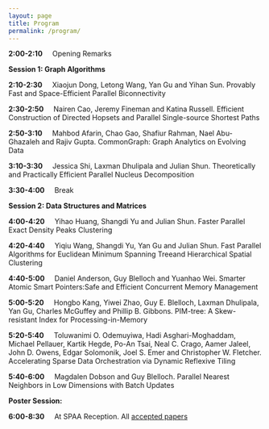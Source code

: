 ```yaml
---
layout: page
title: Program
permalink: /program/
---
```





  **2:00-2:10** &nbsp;&nbsp;&nbsp; Opening Remarks

**Session 1: Graph Algorithms**

  **2:10-2:30** &nbsp;&nbsp;&nbsp; Xiaojun Dong, Letong Wang, Yan Gu and Yihan Sun. Provably Fast and Space-Efficient Parallel Biconnectivity
  
  **2:30-2:50** &nbsp;&nbsp;&nbsp; Nairen Cao, Jeremy Fineman and Katina Russell. Efficient Construction of Directed Hopsets and Parallel Single-source Shortest Paths
  
  **2:50-3:10** &nbsp;&nbsp;&nbsp; Mahbod Afarin, Chao Gao, Shafiur Rahman, Nael Abu-Ghazaleh and Rajiv Gupta. CommonGraph: Graph Analytics on Evolving Data
  
  **3:10-3:30** &nbsp;&nbsp;&nbsp; Jessica Shi, Laxman Dhulipala and Julian Shun. Theoretically and Practically Efficient Parallel Nucleus Decomposition
  
  **3:30-4:00** &nbsp;&nbsp;&nbsp; Break

**Session 2: Data Structures and Matrices**

  **4:00-4:20** &nbsp;&nbsp;&nbsp; Yihao Huang, Shangdi Yu and Julian Shun. Faster Parallel Exact Density Peaks Clustering
  
  **4:20-4:40** &nbsp;&nbsp;&nbsp; Yiqiu Wang, Shangdi Yu, Yan Gu and Julian Shun. Fast Parallel Algorithms for Euclidean Minimum Spanning Treeand Hierarchical Spatial Clustering
  
  **4:40-5:00**  &nbsp;&nbsp;&nbsp; Daniel Anderson, Guy Blelloch and Yuanhao Wei. Smarter Atomic Smart Pointers:Safe and Efficient Concurrent Memory Management
  
  **5:00-5:20** &nbsp;&nbsp;&nbsp; Hongbo Kang, Yiwei Zhao, Guy E. Blelloch, Laxman Dhulipala, Yan Gu, Charles McGuffey and Phillip B. Gibbons. PIM-tree: A Skew-resistant Index for Processing-in-Memory
  
  **5:20-5:40**  &nbsp;&nbsp;&nbsp; Toluwanimi O. Odemuyiwa, Hadi Asghari-Moghaddam, Michael Pellauer, Kartik Hegde, Po-An Tsai, Neal C. Crago, Aamer Jaleel, John D. Owens, Edgar Solomonik, Joel S. Emer and Christopher W. Fletcher. Accelerating Sparse Data Orchestration via Dynamic Reflexive Tiling
  
  **5:40-6:00** &nbsp;&nbsp;&nbsp; Magdalen Dobson and Guy Blelloch. Parallel Nearest Neighbors in Low Dimensions with Batch Updates

**Poster Session:**

  **6:00-8:30**  &nbsp;&nbsp;&nbsp;  At SPAA Reception. All [accepted papers](/hopc23/papers/)
